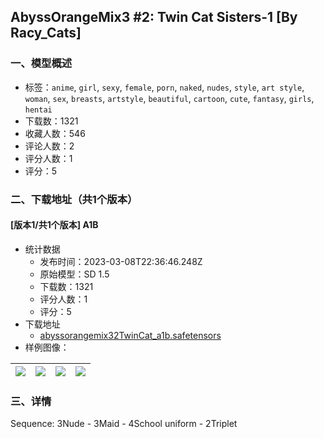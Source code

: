 ## AbyssOrangeMix3 #2: Twin Cat Sisters-1 [By Racy_Cats]
### 一、模型概述

- 标签：`anime`, `girl`, `sexy`, `female`, `porn`, `naked`, `nudes`, `style`, `art style`, `woman`, `sex`, `breasts`, `artstyle`, `beautiful`, `cartoon`, `cute`, `fantasy`, `girls`, `hentai`
- 下载数：1321
- 收藏人数：546
- 评论人数：2
- 评分人数：1
- 评分：5

### 二、下载地址（共1个版本）

#### [版本1/共1个版本] A1B

- 统计数据
  - 发布时间：2023-03-08T22:36:46.248Z
  - 原始模型：SD 1.5
  - 下载数：1321
  - 评分人数：1
  - 评分：5
- 下载地址
  - [abyssorangemix32TwinCat_a1b.safetensors](https://civitai.com/api/download/models/19518)
- 样例图像：

| <img src="https://image.civitai.com/xG1nkqKTMzGDvpLrqFT7WA/d953e847-48a2-49be-96a2-a9e75fb52100/width=450/205029.jpeg" /> | <img src="https://image.civitai.com/xG1nkqKTMzGDvpLrqFT7WA/fb7347c8-ea4e-4806-d3f5-6cd0742ea300/width=450/208231.jpeg" /> | <img src="https://image.civitai.com/xG1nkqKTMzGDvpLrqFT7WA/047345fc-e706-4989-4f0c-b0e7ead53200/width=450/208266.jpeg" /> | <img src="https://image.civitai.com/xG1nkqKTMzGDvpLrqFT7WA/e96ceee3-8146-403d-1325-4848e110bf00/width=450/205036.jpeg" /> |
| ---- | ---- | ---- | ---- |


### 三、详情
<p>Sequence: 3Nude - 3Maid - 4School uniform - 2Triplet</p>